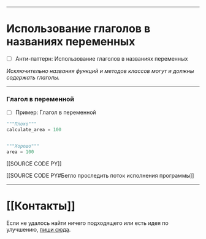 ***
# Использование глаголов в названиях переменных
- [ ] Анти-паттерн: Использование глаголов в названиях переменных

_Исключительно названия функций и методов классов могут и должны содержать глаголы._

***
### Глагол в переменной
- [ ] Пример: Глагол в переменной

```python
"""Плохо"""
calculate_area = 100


"""Хорошо"""
area = 100
```

[[SOURCE CODE PY]]

[[SOURCE CODE PY#Бегло проследить поток исполнения программы]]

***
# [[Контакты]]
Если не удалось найти ничего подходящего или есть идея по улучшению, [пиши сюда](https://github.com/jmuriki/WorthGrid/wiki/Контакты).
